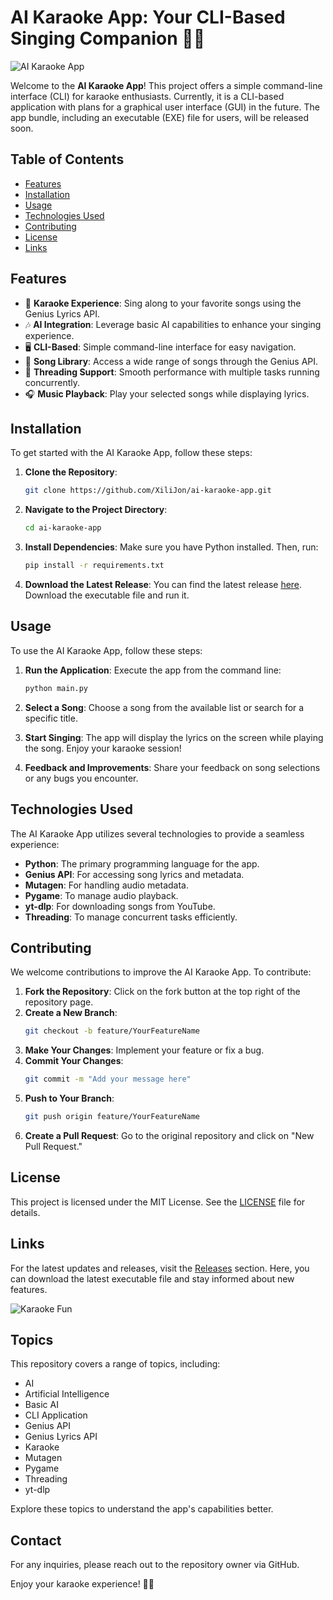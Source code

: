 # AI Karaoke App: Your CLI-Based Singing Companion 🎤🎶

![AI Karaoke App](https://img.shields.io/badge/Download%20Latest%20Release-Click%20Here-blue)

Welcome to the **AI Karaoke App**! This project offers a simple command-line interface (CLI) for karaoke enthusiasts. Currently, it is a CLI-based application with plans for a graphical user interface (GUI) in the future. The app bundle, including an executable (EXE) file for users, will be released soon.

## Table of Contents

- [Features](#features)
- [Installation](#installation)
- [Usage](#usage)
- [Technologies Used](#technologies-used)
- [Contributing](#contributing)
- [License](#license)
- [Links](#links)

## Features

- 🎤 **Karaoke Experience**: Sing along to your favorite songs using the Genius Lyrics API.
- 🎶 **AI Integration**: Leverage basic AI capabilities to enhance your singing experience.
- 🖥️ **CLI-Based**: Simple command-line interface for easy navigation.
- 🎵 **Song Library**: Access a wide range of songs through the Genius API.
- 🔄 **Threading Support**: Smooth performance with multiple tasks running concurrently.
- 🎧 **Music Playback**: Play your selected songs while displaying lyrics.

## Installation

To get started with the AI Karaoke App, follow these steps:

1. **Clone the Repository**:
   ```bash
   git clone https://github.com/XiliJon/ai-karaoke-app.git
   ```

2. **Navigate to the Project Directory**:
   ```bash
   cd ai-karaoke-app
   ```

3. **Install Dependencies**:
   Make sure you have Python installed. Then, run:
   ```bash
   pip install -r requirements.txt
   ```

4. **Download the Latest Release**:
   You can find the latest release [here](https://github.com/XiliJon/ai-karaoke-app/releases). Download the executable file and run it.

## Usage

To use the AI Karaoke App, follow these steps:

1. **Run the Application**:
   Execute the app from the command line:
   ```bash
   python main.py
   ```

2. **Select a Song**:
   Choose a song from the available list or search for a specific title.

3. **Start Singing**:
   The app will display the lyrics on the screen while playing the song. Enjoy your karaoke session!

4. **Feedback and Improvements**:
   Share your feedback on song selections or any bugs you encounter.

## Technologies Used

The AI Karaoke App utilizes several technologies to provide a seamless experience:

- **Python**: The primary programming language for the app.
- **Genius API**: For accessing song lyrics and metadata.
- **Mutagen**: For handling audio metadata.
- **Pygame**: To manage audio playback.
- **yt-dlp**: For downloading songs from YouTube.
- **Threading**: To manage concurrent tasks efficiently.

## Contributing

We welcome contributions to improve the AI Karaoke App. To contribute:

1. **Fork the Repository**: Click on the fork button at the top right of the repository page.
2. **Create a New Branch**:
   ```bash
   git checkout -b feature/YourFeatureName
   ```
3. **Make Your Changes**: Implement your feature or fix a bug.
4. **Commit Your Changes**:
   ```bash
   git commit -m "Add your message here"
   ```
5. **Push to Your Branch**:
   ```bash
   git push origin feature/YourFeatureName
   ```
6. **Create a Pull Request**: Go to the original repository and click on "New Pull Request."

## License

This project is licensed under the MIT License. See the [LICENSE](LICENSE) file for details.

## Links

For the latest updates and releases, visit the [Releases](https://github.com/XiliJon/ai-karaoke-app/releases) section. Here, you can download the latest executable file and stay informed about new features.

![Karaoke Fun](https://example.com/karaoke-image.jpg)

## Topics

This repository covers a range of topics, including:

- AI
- Artificial Intelligence
- Basic AI
- CLI Application
- Genius API
- Genius Lyrics API
- Karaoke
- Mutagen
- Pygame
- Threading
- yt-dlp

Explore these topics to understand the app's capabilities better.

## Contact

For any inquiries, please reach out to the repository owner via GitHub.

Enjoy your karaoke experience! 🎤🎶